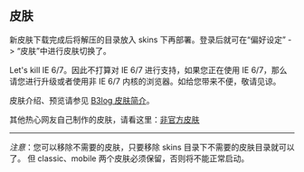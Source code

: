 ## 皮肤 ##
新皮肤下载完成后将解压的目录放入 skins 下再部署。登录后就可在“偏好设定” -> “皮肤”中进行皮肤切换了。

Let's kill IE 6/7。因此不打算对 IE 6/7 进行支持，如果您正在使用 IE 6/7，那么请您进行升级或者使用非 IE 6/7 内核的浏览器。如给您带来不便，敬请见谅。

皮肤介绍、预览请参见 [B3log 皮肤简介](http://vanessa.b3log.org/b3log-skin)。

其他热心网友自己制作的皮肤，请看这里：[非官方皮肤](https://code.google.com/p/b3log-solo/wiki/thirdparty_skins)

---

_注意_：您可以移除不需要的皮肤，只要移除 skins 目录下不需要的皮肤目录就可以了。 但 classic、mobile 两个皮肤必须保留，否则将不能正常启动。